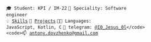 <code>🎓 Student: KPI / IM-22</code>
<code>👷 Speciality: Software engineer </code><br>
<code>💡 [Skills](SKILLS.md)</code>
<code>🧻 [Projects](PROJECTS.md)</code>
<code>🧑‍💻 Languages: JavaScript, Kotlin, C</code>
<code>💬 telegram: [@I0_Jesus_0l](https://telegram.me/your-nikname](https://t.me/I0_Jesus_0l))</code>
<code>📫 [antony.dovzhenko@gmail.com](mailto:antony.dovzhenko@gmail.com)</code>
